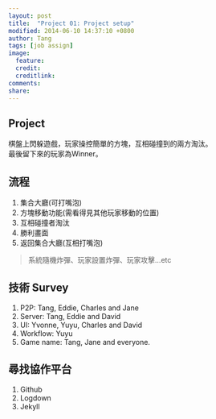 ```yaml
---
layout: post
title:  "Project 01: Project setup"
modified: 2014-06-10 14:37:10 +0800
author: Tang
tags: [job assign]
image:
  feature: 
  credit: 
  creditlink: 
comments: 
share: 
---
```


## Project

棋盤上閃躲遊戲，玩家操控簡單的方塊，互相碰撞到的兩方淘汰。  
最後留下來的玩家為Winner。


## 流程

1. 集合大廳(可打嘴泡)
2. 方塊移動功能(需看得見其他玩家移動的位置)
3. 互相碰撞者淘汰
4. 勝利畫面
5. 返回集合大廳(互相打嘴泡)

> 系統隨機炸彈、玩家設置炸彈、玩家攻擊...etc

## 技術 Survey

1. P2P: Tang, Eddie, Charles and Jane
2. Server: Tang, Eddie and David
3. UI: Yvonne, Yuyu, Charles and David
4. Workflow: Yuyu
5. Game name: Tang, Jane and everyone.


## 尋找協作平台

1. Github
2. Logdown
3. Jekyll
